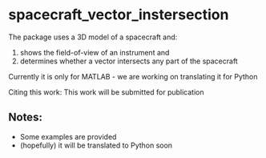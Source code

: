 # spacecraft_vector_instersection
The package uses a 3D model of a spacecraft and:
1) shows the field-of-view of an instrument and
2) determines whether a vector intersects any part of the spacecraft

Currently it is only for MATLAB - we are working on translating it for Python

Citing this work:
This work will be submitted for publication


Notes:
-------------
- Some examples are provided
- (hopefully) it will be translated to Python soon
